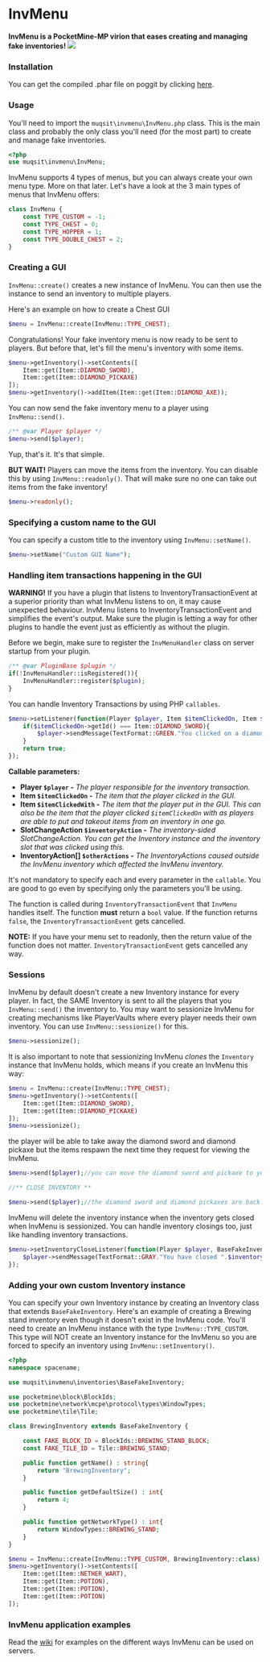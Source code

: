 # InvMenu
**InvMenu is a PocketMine-MP virion that eases creating and managing fake inventories!**
[![](https://poggit.pmmp.io/shield.state/InvMenu)](https://poggit.pmmp.io/p/InvMenu)

### Installation
You can get the compiled .phar file on poggit by clicking [here](https://poggit.pmmp.io/ci/Muqsit/InvMenu/~).

### Usage
You'll need to import the `muqsit\invmenu\InvMenu.php` class. This is the main class and probably the only class you'll need (for the most part) to create and manage fake inventories.
```php
<?php
use muqsit\invmenu\InvMenu;
```

InvMenu supports 4 types of menus, but you can always create your own menu type. More on that later. Let's have a look at the 3 main types of menus that InvMenu offers:
```php
class InvMenu {
    const TYPE_CUSTOM = -1;
    const TYPE_CHEST = 0;
    const TYPE_HOPPER = 1;
    const TYPE_DOUBLE_CHEST = 2;
}
```

### Creating a GUI
`InvMenu::create()` creates a new instance of InvMenu. You can then use the instance to send an inventory to multiple players.

Here's an example on how to create a Chest GUI
```php
$menu = InvMenu::create(InvMenu::TYPE_CHEST);
```
Congratulations! Your fake inventory menu is now ready to be sent to players. But before that, let's fill the menu's inventory with some items.
```php
$menu->getInventory()->setContents([
    Item::get(Item::DIAMOND_SWORD),
    Item::get(Item::DIAMOND_PICKAXE)
]);
$menu->getInventory()->addItem(Item::get(Item::DIAMOND_AXE));
```
You can now send the fake inventory menu to a player using `InvMenu::send()`.
```php
/** @var Player $player */
$menu->send($player);
```
Yup, that's it. It's that simple.

**BUT WAIT!** Players can move the items from the inventory. You can disable this by using `InvMenu::readonly()`. That will make sure no one can take out items from the fake inventory!
```php
$menu->readonly();
```

### Specifying a custom name to the GUI
You can specify a custom title to the inventory using `InvMenu::setName()`.
```php
$menu->setName("Custom GUI Name");
```

### Handling item transactions happening in the GUI
**WARNING!** If you have a plugin that listens to InventoryTransactionEvent at a superior priority than what InvMenu listens to on, it may cause unexpected behaviour. InvMenu listens to InventoryTransactionEvent and simplifies the event's output. Make sure the plugin is letting a way for other plugins to handle the event just as efficiently as without the plugin.

Before we begin, make sure to register the `InvMenuHandler` class on server startup from your plugin.
```php
/** @var PluginBase $plugin */
if(!InvMenuHandler::isRegistered()){
    InvMenuHandler::register($plugin);
}
```

You can handle Inventory Transactions by using PHP `callables`.

```php
$menu->setListener(function(Player $player, Item $itemClickedOn, Item $itemClickedWith) : bool{
    if($itemClickedOn->getId() === Item::DIAMOND_SWORD){
        $player->sendMessage(TextFormat::GREEN."You clicked on a diamond sword!");
    }
    return true;
});
```
**Callable parameters:**
- **Player `$player` -** *The player responsible for the inventory transaction.*
- **Item `$itemClickedOn` -** *The item that the player clicked in the GUI.*
- **Item `$itemClickedWith` -** *The item that the player put in the GUI. This can also be the item that the player clicked `$itemClickedOn` with as players are able to put and takeout items from an inventory in one go.*
- **SlotChangeAction `$inventoryAction` -** *The inventory-sided SlotChangeAction. You can get the Inventory instance and the inventory slot that was clicked using this.*
- **InventoryAction[] `$otherActions` -** *The InventoryActions caused outside the InvMenu inventory which affected the InvMenu inventory.*

It's not mandatory to specify each and every parameter in the `callable`. You are good to go even by specifying only the parameters you'll be using.

The function is called during `InventoryTransactionEvent` that `InvMenu` handles itself. The function **must** return a `bool` value.
If the function returns `false`, the `InventoryTransactionEvent` gets cancelled.

**NOTE:** If you have your menu set to readonly, then the return value of the function does not matter. `InventoryTransactionEvent` gets cancelled any way.


### Sessions
InvMenu by default doesn't create a new Inventory instance for every player. In fact, the SAME Inventory is sent to all the players that you `InvMenu::send()` the inventory to.
You may want to sessionize InvMenu for creating mechanisms like PlayerVaults where every player needs their own inventory.
You can use `InvMenu::sessionize()` for this.
```php
$menu->sessionize();
```
It is also important to note that sessionizing InvMenu *clones* the `Inventory` instance that InvMenu holds, which means if you create an InvMenu this way:
```php
$menu = InvMenu::create(InvMenu::TYPE_CHEST);
$menu->getInventory()->setContents([
    Item::get(Item::DIAMOND_SWORD),
    Item::get(Item::DIAMOND_PICKAXE)
]);
$menu->sessionize();
```
the player will be able to take away the diamond sword and diamond pickaxe but the items respawn the next time they request for viewing the InvMenu.
```php
$menu->send($player);//you can move the diamond sword and pickaxe to your inventory.

//** CLOSE INVENTORY **

$menu->send($player);//the diamond sword and diamond pickaxes are back!
```
InvMenu will delete the inventory instance when the inventory gets closed when InvMenu is sessionized. You can handle inventory closings too, just like handling inventory transactions.

```php
$menu->setInventoryCloseListener(function(Player $player, BaseFakeInventory $inventory) : void{
    $player->sendMessage(TextFormat::GRAY."You have closed ".$inventory->getName()." while it had ".count($inventory->getContents())." items in it!");
});
```

### Adding your own custom Inventory instance
You can specify your own Inventory instance by creating an Inventory class that extends `BaseFakeInventory`. Here's an example of creating a Brewing stand inventory even though it doesn't exist in the InvMenu code. You'll need to create an InvMenu instance with the type `InvMenu::TYPE_CUSTOM`. This type will NOT create an Inventory instance for the InvMenu so you are forced to specify an inventory using `InvMenu::setInventory()`.
```php
<?php
namespace spacename;

use muqsit\invmenu\inventories\BaseFakeInventory;

use pocketmine\block\BlockIds;
use pocketmine\network\mcpe\protocol\types\WindowTypes;
use pocketmine\tile\Tile;

class BrewingInventory extends BaseFakeInventory {

    const FAKE_BLOCK_ID = BlockIds::BREWING_STAND_BLOCK;
    const FAKE_TILE_ID = Tile::BREWING_STAND;

    public function getName() : string{
        return "BrewingInventory";
    }

    public function getDefaultSize() : int{
        return 4;
    }

    public function getNetworkType() : int{
        return WindowTypes::BREWING_STAND;
    }
}

$menu = InvMenu::create(InvMenu::TYPE_CUSTOM, BrewingInventory::class);
$menu->getInventory()->setContents([
    Item::get(Item::NETHER_WART),
    Item::get(Item::POTION),
    Item::get(Item::POTION),
    Item::get(Item::POTION)
]);
```

### InvMenu application examples
Read the [wiki](https://github.com/Muqsit/InvMenu/wiki/Examples) for examples on the different ways InvMenu can be used on servers.


